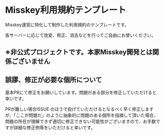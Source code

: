 # Misskey利用規約テンプレート

Misskey運営に特化して制作した利用規約のテンプレートです。

各サーバーに応じて改変、修正、消去などを行ってご自由にお使いください。

## **※非公式プロジェクトです。本家Misskey開発とは関係ございません**

## 誤謬、修正が必要な個所について

基本PRにて修正をお願いしています。問題がある部分を修正していただけると幸いです。

PRが難しい場合ISSUE
のほうで投げていただけるとなるべく早く修正しますが、「ここが問題だ」のように抽象的に問題のある個所を指摘して頂いた場合、問題の所在が理解できず適切に修正できない可能性がございますので、お手数ですが詳細な修正例等をいただけると幸いです。
